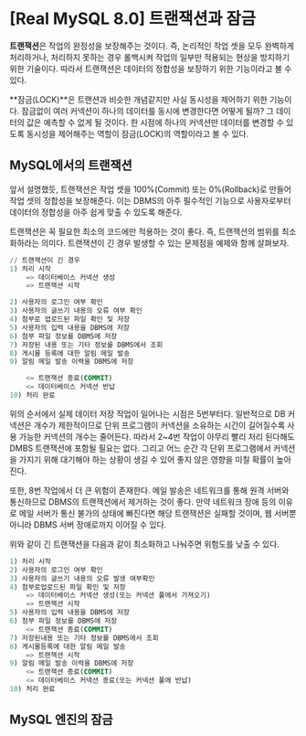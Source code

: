 # [Real MySQL 8.0] 트랜잭션과 잠금

**트랜잭션**은 작업의 완정성을 보장해주는 것이다.
즉, 논리적인 작업 셋을 모두 완벽하게 처리하거나, 처리하지 못하는 경우 롤백시켜 작업의 일부만 적용되는 현상을 방지하기 위한 기술이다. 따라서 트랜잭션은 데이터의 정합성을 보장하기 위한 기능이라고 볼 수 있다.

**잠금(LOCK)**은 트랜션과 비슷한 개념같지만 사실 동시성을 제어하기 위한 기능이다.
잠금없이 여러 커넥션이 하나의 데이터를 동시에 변경한다면 어떻게 될까?
그 데이터의 값은 예측할 수 없게 될 것이다. 한 시점에 하나의 커넥션만 데이터를 변경할 수 있도록 동시성을 제어해주는 역할이 잠금(LOCK)의 역할이라고 볼 수 있다.

## MySQL에서의 트랜잭션

앞서 설명했듯, 트랜잭션은 작업 셋을 100%(Commit) 또는 0%(Rollback)로 만들어 작업 셋의 정합성을 보장해준다. 이는 DBMS의 아주 필수적인 기능으로 사용자로부터 데이터의 정합성을 아주 쉽게 맞출 수 있도록 해준다.

트랜잭션은 꼭 필요한 최소의 코드에만 적용하는 것이 좋다. 즉, 트랜잭션의 범위를 최소화하라는 의미다. 트랜잭션이 긴 경우 발생할 수 있는 문제점을 예제와 함께 살펴보자.

```sql
// 트랜잭션이 긴 경우
1) 처리 시작
	=> 데이터베이스 커넥션 생성
	=> 트랜잭션 시작

2) 사용자의 로그인 여부 확인
3) 사용자의 글쓰기 내용의 오류 여부 확인
4) 첨부로 업로드된 파일 확인 및 저장
5) 사용자의 입력 내용을 DBMS에 저장
6) 첨부 파일 정보를 DBMS에 저장
7) 저장된 내용 또는 기타 정보를 DBMS에서 조회
8) 게시물 등록에 대한 알림 메일 발송
9) 알림 메일 발송 이력을 DBMS에 저장

	<= 트랜잭션 종료(COMMIT)
	<= 데이터베이스 커넥션 반납
10) 처리 완료
```

위의 순서에서 실제 데이터 저장 작업이 일어나는 시점은 5번부터다.
일반적으로 DB 커넥션은 개수가 제한적이므로 단위 프로그램이 커넥션을 소유하는 시간이 길어질수록 사용 가능한 커넥션의 개수는 줄어든다. 따라서 2~4번 작업이 아무리 빨리 처리 된다해도 DMBS 트랜잭션에 포함될 필요는 없다. 그리고 어느 순간 각 단위 프로그램에서 커넥션을 가지기 위해 대기해야 하는 상황이 생길 수 있어 좋지 않은 영향을 미칠 확률이 높아진다.

또한, 8번 작업에서 더 큰 위험이 존재한다.
메일 발송은 네트워크를 통해 원격 서버와 통신하므로 DBMS의 트랜잭션에서 제거하는 것이 좋다. 만약 네트워크 장애 등의 이유로 메일 서버가 통신 불가의 상태에 빠진다면 해당 트랜잭션은 실패할 것이며, 웹 서버뿐아니라 DBMS 서버 장애로까지 이어질 수 있다.

위와 같이 긴 트랜잭션을 다음과 같이 최소화하고 나눠주면 위험도를 낮출 수 있다.

```sql
1) 처리 시작
2) 사용자의 로그인 여부 확인
3) 사용자의 글쓰기 내용의 오류 발생 여부확인 
4) 첨부로업로드된 파일 확인 및 저장
	=> 데이터베이스 커넥션 생성(또는 커넥션 풀에서 가져오기)
	=> 트랜잭션 시작
5) 사용자의 입력 내용을 DBMS에 저장 
6) 청부 파일 정보를 DBMS에 저장
	<= 트랜잭션 종료(COMMIT)
7) 저장된내용 또는 기타 정보를 DBMS에서 조회 
8) 게시물등록에 대한 알림 메일 발송
	=> 트랜잭션 시작
9) 알림 메일 발송 이력을 DBMS에 저장
	<= 트랜잭션 종료(COMMIT)
	<= 데이터베이스 커넥션 종료(또는 커넥션 풀에 반납) 
10) 처리 완료
```

## MySQL 엔진의 잠금